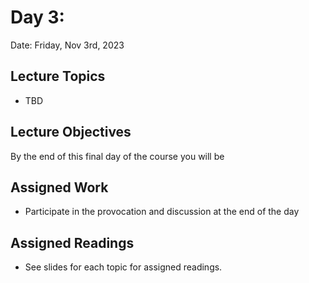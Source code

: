 # Day 3: 

Date: Friday, Nov 3rd, 2023 

## Lecture Topics
- TBD

## Lecture Objectives
By the end of this final day of the course you will be  

## Assigned Work
- Participate in the provocation and discussion at the end of the day 

## Assigned Readings
- See slides for each topic for assigned readings.




